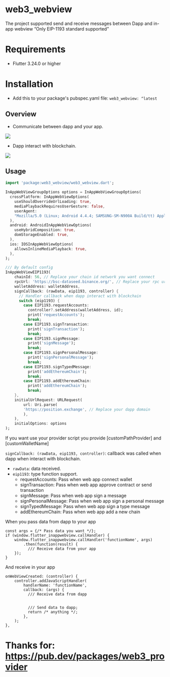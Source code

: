 # web3_webview
The project supported send and receive messages between Dapp and in-app webview “Only EIP-1193 standard supported”

# Requirements
* Flutter 3.24.0 or higher

# Installation
* Add this to your package's pubspec.yaml file:
```web3_webview: ^latest```

## Overview

* Communicate between dapp and your app.

<img src="https://raw.githubusercontent.com/VNAPNIC/web3-provider/master/art/sequence_diagram_communication.png"/>

* Dapp interact with blockchain.

<img src="https://raw.githubusercontent.com/VNAPNIC/web3-provider/master/art/sequence_diagram_sign_transaction.png"/>

## Usage

```dart
import 'package:web3_webview/web3_webview.dart';

InAppWebViewGroupOptions options = InAppWebViewGroupOptions(
  crossPlatform: InAppWebViewOptions(
    useShouldOverrideUrlLoading: true,
    mediaPlaybackRequiresUserGesture: false,
    userAgent:
    "Mozilla/5.0 (Linux; Android 4.4.4; SAMSUNG-SM-N900A Build/tt) AppleWebKit/537.36 (KHTML, like Gecko) Version/4.0 Chrome/33.0.0.0 Mobile Safari/537.36",
  ),
  android: AndroidInAppWebViewOptions(
    useHybridComposition: true,
    domStorageEnabled: true,
  ),
  ios: IOSInAppWebViewOptions(
    allowsInlineMediaPlayback: true,
  ),
);

/// By default config
InAppWebViewEIP1193(
    chainId: 56, // Replace your chain id network you want connect
    rpcUrl: 'https://bsc-dataseed.binance.org/', // Replace your rpc url network you want connect
    walletAddress: walletAddress,
    signCallback: (rawData, eip1193, controller) {
      // Handler callback when dapp interact with blockchain
      switch (eip1193) {
        case EIP1193.requestAccounts:
          controller?.setAddress(walletAddress, id);
          print('requestAccounts');
          break;
        case EIP1193.signTransaction:
          print('signTransaction');
          break;
        case EIP1193.signMessage:
          print('signMessage');
          break;
        case EIP1193.signPersonalMessage:
          print('signPersonalMessage');
          break;
        case EIP1193.signTypedMessage:
          print('addEthereumChain');
          break;
        case EIP1193.addEthereumChain:
          print('addEthereumChain');
          break;  
    },
    initialUrlRequest: URLRequest(
        url: Uri.parse(
        'https://position.exchange', // Replace your dapp domain
        ),
    ),
    initialOptions: options
);
```

If you want use your provider script
you provide [customPathProvider] and [customWalletName]

`signCallback: (rawData, eip1193, controller)`: callback was called when dapp when interact with blockchain. <br/>
- `rawData`: data received.
- `eip1193`: type function support.
  - requestAccounts: Pass when web app connect wallet
  - signTransaction: Pass when web app approve contract or send transaction
  - signMessage: Pass when web app sign a message
  - signPersonalMessage: Pass when web app sign a personal message
  - signTypedMessage: Pass when web app sign a type message
  - addEthereumChain: Pass when web app add a new chain


When you pass data from dapp to your app
```
const args = {/* Pass data you want */};
if (window.flutter_inappwebview.callHandler) {
    window.flutter_inappwebview.callHandler('functionName', args)
        .then(function(result) {
          /// Receive data from your app
    });
}
```

And receive in your app
```
onWebViewCreated: (controller) {
    controller.addJavaScriptHandler(
        handlerName: 'functionName',
        callback: (args) {
          /// Receive data from dapp
          
          
          /// Send data to dapp;
          return /* anything */;
        },
    );
},
```
# Thanks for: https://pub.dev/packages/web3_provider
